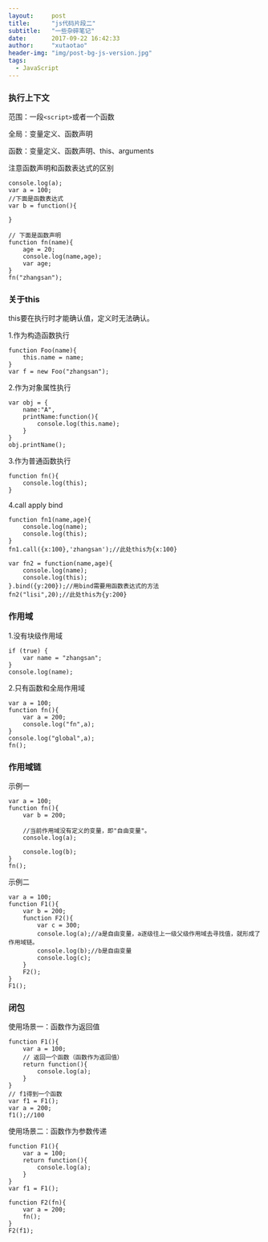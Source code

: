 ```yaml
---
layout: 	post
title: 		"js代码片段二"
subtitle:   "一些杂碎笔记"
date: 		2017-09-22 16:42:33
author: 	"xutaotao"
header-img: "img/post-bg-js-version.jpg"
tags:
  - JavaScript
---
```




### 执行上下文

范围：一段`<script>`或者一个函数

全局：变量定义、函数声明 

函数：变量定义、函数声明、this、arguments

注意函数声明和函数表达式的区别

	console.log(a);
	var a = 100;
	//下面是函数表达式
	var b = function(){

	}

	// 下面是函数声明
	function fn(name){
		age = 20;
		console.log(name,age);
		var age;
	}
	fn("zhangsan");


### 关于this

this要在执行时才能确认值，定义时无法确认。

1.作为构造函数执行

	function Foo(name){
		this.name = name;
	}
	var f = new Foo("zhangsan");

2.作为对象属性执行

	var obj = {
		name:"A",
		printName:function(){
			console.log(this.name);
		}
	}
	obj.printName();

3.作为普通函数执行

	function fn(){
		console.log(this);
	}

4.call apply bind

	function fn1(name,age){
		console.log(name);
		console.log(this);
	}
	fn1.call({x:100},'zhangsan');//此处this为{x:100}

	var fn2 = function(name,age){
		console.log(name);
		console.log(this);
	}.bind({y:200});//用bind需要用函数表达式的方法
	fn2("lisi",20);//此处this为{y:200}

### 作用域

1.没有块级作用域

	if (true) {
		var name = "zhangsan";
	}
	console.log(name);

2.只有函数和全局作用域

	var a = 100;
	function fn(){
		var a = 200;
		console.log("fn",a);
	}
	console.log("global",a);
	fn();

###  作用域链

示例一

	var a = 100;
	function fn(){
		var b = 200;

		//当前作用域没有定义的变量，即"自由变量"。
		console.log(a);

		console.log(b);
	}
	fn();

示例二

	var a = 100;
	function F1(){
		var b = 200;
		function F2(){
			var c = 300;
			console.log(a);//a是自由变量，a逐级往上一级父级作用域去寻找值，就形成了作用域链。
			console.log(b);//b是自由变量
			console.log(c);
		}
		F2();
	}
	F1();



### 闭包

使用场景一：函数作为返回值

	function F1(){
		var a = 100;
		// 返回一个函数（函数作为返回值）
		return function(){
			console.log(a);
		}
	}
	// f1得到一个函数
	var f1 = F1();
	var a = 200;
	f1();//100

使用场景二：函数作为参数传递

	function F1(){
		var a = 100;
		return function(){
			console.log(a);
		}
	}
	var f1 = F1();

	function F2(fn){
		var a = 200;
		fn();
	}
	F2(f1);